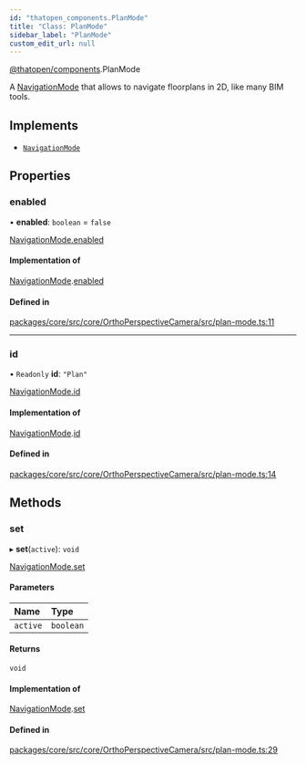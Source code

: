 ```yaml
---
id: "thatopen_components.PlanMode"
title: "Class: PlanMode"
sidebar_label: "PlanMode"
custom_edit_url: null
---
```


[@thatopen/components](../modules/thatopen_components.md).PlanMode

A [NavigationMode](../interfaces/thatopen_components.NavigationMode.md) that allows to navigate floorplans in 2D,
like many BIM tools.

## Implements

- [`NavigationMode`](../interfaces/thatopen_components.NavigationMode.md)

## Properties

### enabled

• **enabled**: `boolean` = `false`

[NavigationMode.enabled](../interfaces/thatopen_components.NavigationMode.md#enabled)

#### Implementation of

[NavigationMode](../interfaces/thatopen_components.NavigationMode.md).[enabled](../interfaces/thatopen_components.NavigationMode.md#enabled)

#### Defined in

[packages/core/src/core/OrthoPerspectiveCamera/src/plan-mode.ts:11](https://github.com/ThatOpen/engine_components/blob/7affdb6/packages/core/src/core/OrthoPerspectiveCamera/src/plan-mode.ts#L11)

___

### id

• `Readonly` **id**: ``"Plan"``

[NavigationMode.id](../interfaces/thatopen_components.NavigationMode.md#id)

#### Implementation of

[NavigationMode](../interfaces/thatopen_components.NavigationMode.md).[id](../interfaces/thatopen_components.NavigationMode.md#id)

#### Defined in

[packages/core/src/core/OrthoPerspectiveCamera/src/plan-mode.ts:14](https://github.com/ThatOpen/engine_components/blob/7affdb6/packages/core/src/core/OrthoPerspectiveCamera/src/plan-mode.ts#L14)

## Methods

### set

▸ **set**(`active`): `void`

[NavigationMode.set](../interfaces/thatopen_components.NavigationMode.md#set)

#### Parameters

| Name | Type |
| :------ | :------ |
| `active` | `boolean` |

#### Returns

`void`

#### Implementation of

[NavigationMode](../interfaces/thatopen_components.NavigationMode.md).[set](../interfaces/thatopen_components.NavigationMode.md#set)

#### Defined in

[packages/core/src/core/OrthoPerspectiveCamera/src/plan-mode.ts:29](https://github.com/ThatOpen/engine_components/blob/7affdb6/packages/core/src/core/OrthoPerspectiveCamera/src/plan-mode.ts#L29)
